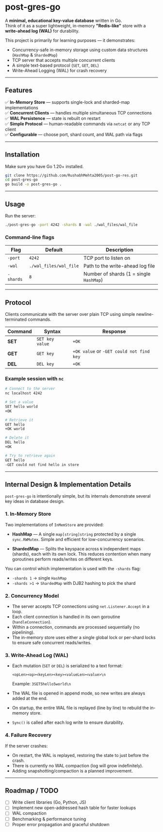 # post-gres-go

A **minimal, educational key-value database** written in Go.  
Think of it as a super lightweight, in-memory **"Redis-like"** store with a **write-ahead log (WAL)** for durability.

This project is primarily for learning purposes — it demonstrates:
- Concurrency-safe in-memory storage using custom data structures (`HashMap` & `ShardedMap`)
- TCP server that accepts multiple concurrent clients
- A simple text-based protocol (`SET`, `GET`, `DEL`)
- Write-Ahead Logging (WAL) for crash recovery

---

## Features

✅ **In-Memory Store** — supports single-lock and sharded-map implementations  
✅ **Concurrent Clients** — handles multiple simultaneous TCP connections  
✅ **WAL Persistence** — state is rebuilt on restart  
✅ **Simple Protocol** — human-readable commands via `netcat` or any TCP client  
✅ **Configurable** — choose port, shard count, and WAL path via flags  

---

## Installation

Make sure you have Go 1.20+ installed.

```bash
git clone https://github.com/RushabhMehta2005/post-go-res.git
cd post-gres-go
go build -o post-gres-go .
````

---

## Usage

Run the server:

```bash
./post-gres-go -port 4242 -shards 8 -wal ./wal_files/wal_file
```

### Command-line flags

| Flag      | Default                | Description                                 |
| --------- | ---------------------- | ------------------------------------------- |
| `-port`   | `4242`                 | TCP port to listen on                       |
| `-wal`    | `./wal_files/wal_file` | Path to the write-ahead log file            |
| `-shards` | `8`                    | Number of shards (1 = single `HashMap`)     |

---

## Protocol

Clients communicate with the server over plain TCP using simple newline-terminated commands.

| Command | Syntax          | Response                                 |
| ------- | --------------- | ---------------------------------------- |
| **SET** | `SET key value` | `+OK`                                    |
| **GET** | `GET key`       | `+OK value` or `-GET could not find key` |
| **DEL** | `DEL key`       | `+OK`                                    |

### Example session with `nc`

```bash
# Connect to the server
nc localhost 4242

# Set a value
SET hello world
+OK

# Retrieve it
GET hello
+OK world

# Delete it
DEL hello
+OK

# Try to retrieve again
GET hello
-GET could not find hello in store
```

---

## Internal Design & Implementation Details

`post-gres-go` is intentionally simple, but its internals demonstrate several key ideas in database design.

### 1. In-Memory Store

Two implementations of `InMemStore` are provided:

* **HashMap** — A single `map[string]string` protected by a single `sync.RWMutex`.
  Simple and efficient for low-concurrency scenarios.

* **ShardedMap** — Splits the keyspace across `N` independent maps (shards),
  each with its own lock. This reduces contention when many goroutines
  perform reads/writes on different keys.

You can control which implementation is used with the `-shards` flag:

* `-shards 1` → single `HashMap`
* `-shards >1` → `ShardedMap` with DJB2 hashing to pick the shard

### 2. Concurrency Model

* The server accepts TCP connections using `net.Listener.Accept` in a loop.
* Each client connection is handled in its own goroutine (`handleConnection`).
* Within a connection, commands are processed sequentially (no pipelining).
* The in-memory store uses either a single global lock or per-shard locks
  to ensure safe concurrent reads/writes.

### 3. Write-Ahead Log (WAL)

* Each mutation (`SET` or `DEL`) is serialized to a text format:

  ```
  <opLen><op><keyLen><key><valueLen><value>\n
  ```

  Example: `3SET5hello5world\n`
* The WAL file is opened in append mode, so new writes are always added at the end.
* On startup, the entire WAL file is replayed (line by line) to rebuild the in-memory store.
* `Sync()` is called after each log write to ensure durability.

### 4. Failure Recovery

If the server crashes:

* On restart, the WAL is replayed, restoring the state to just before the crash.
* There is currently no WAL compaction (log will grow indefinitely).
* Adding snapshotting/compaction is a planned improvement.

---

## Roadmap / TODO

* [ ] Write client libraries (Go, Python, JS)
* [ ] Implement new open-addressed hash table for faster lookups
* [ ] WAL compaction
* [ ] Benchmarking & performance tuning
* [ ] Proper error propagation and graceful shutdown
